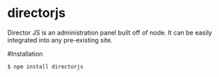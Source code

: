directorjs
==========

Director JS is an administration panel built off of node.  It can be easily integrated into any pre-existing site.

#Installation
```
$ npm install directorjs
```  
